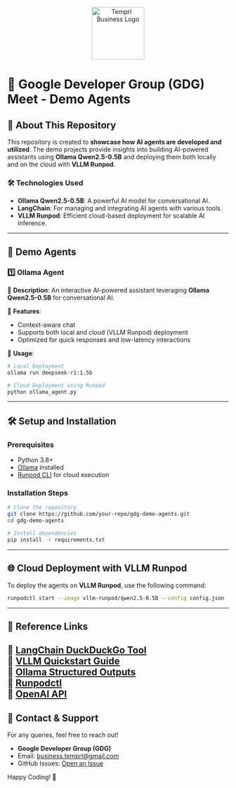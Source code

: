 <p align="center">
  <img src="https://business.temprl.pro/_next/image?url=%2F_next%2Fstatic%2Fmedia%2Flogo_with_pro.20f29042.png&w=384&q=75" alt="Temprl Business Logo" height="120">
</p>

# 🚀 Google Developer Group (GDG) Meet - Demo Agents

## 🎯 About This Repository
This repository is created to **showcase how AI agents are developed and utilized**. The demo projects provide insights into building AI-powered assistants using **Ollama Qwen2.5-0.5B** and deploying them both locally and on the cloud with **VLLM Runpod**. 

### 🛠️ Technologies Used
- **Ollama Qwen2.5-0.5B**: A powerful AI model for conversational AI.
- **LangChain**: For managing and integrating AI agents with various tools.
- **VLLM Runpod**: Efficient cloud-based deployment for scalable AI inference.

---

## 📌 Demo Agents

### 1️⃣ Ollama Agent
🔹 **Description**: An interactive AI-powered assistant leveraging **Ollama Qwen2.5-0.5B** for conversational AI.

🔹 **Features**:
- Context-aware chat
- Supports both local and cloud (VLLM Runpod) deployment
- Optimized for quick responses and low-latency interactions

🔹 **Usage**:
```bash
# Local Deployment
ollama run deepseek-r1:1.5b

# Cloud Deployment using Runpod
python ollama_agent.py
```

---

## 🛠️ Setup and Installation
### Prerequisites
- Python 3.8+
- [Ollama](https://ollama.ai/) installed
- [Runpod CLI](https://runpod.io/) for cloud execution

### Installation Steps
```bash
# Clone the repository
git clone https://github.com/your-repo/gdg-demo-agents.git
cd gdg-demo-agents

# Install dependencies
pip install -r requirements.txt
```

---

## 🌐 Cloud Deployment with VLLM Runpod
To deploy the agents on **VLLM Runpod**, use the following command:
```bash
runpodctl start --image vllm-runpod/qwen2.5-0.5B --config config.json
```

---

## 🔗 Reference Links
📌 [LangChain DuckDuckGo Tool](https://python.langchain.com/docs/integrations/tools/ddg/)  
📌 [VLLM Quickstart Guide](https://docs.vllm.ai/en/stable/getting_started/quickstart.html)  
📌 [Ollama Structured Outputs](https://ollama.com/blog/structured-outputs)  
📌 [Runpodctl](https://docs.runpod.io/runpodctl/reference/runpodctl_create_pod)  
📌 [OpenAI API](https://platform.openai.com/docs/api-reference/chat/create)  
---

## 📢 Contact & Support
For any queries, feel free to reach out!
- **Google Developer Group (GDG)**
- Email: [business.temprl@gmail.com](mailto:business.temprl@gmail.com)
- GitHub Issues: [Open an Issue](https://github.com/temprlbusiness/GDG_meet)

Happy Coding! 🎉